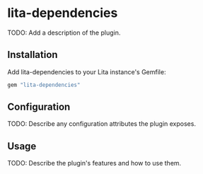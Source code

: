# lita-dependencies

TODO: Add a description of the plugin.

## Installation

Add lita-dependencies to your Lita instance's Gemfile:

``` ruby
gem "lita-dependencies"
```

## Configuration

TODO: Describe any configuration attributes the plugin exposes.

## Usage

TODO: Describe the plugin's features and how to use them.

